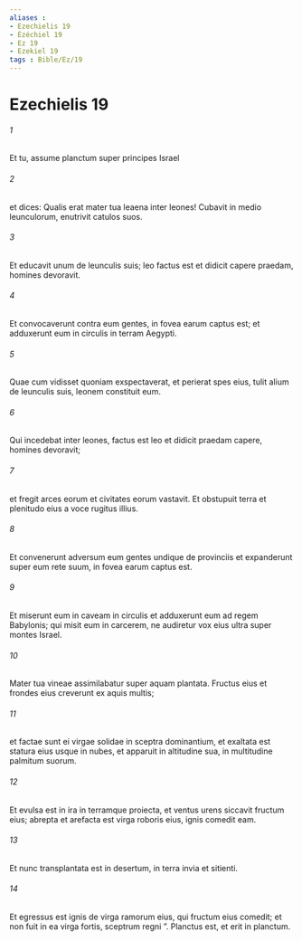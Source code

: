 ```yaml
---
aliases : 
- Ezechielis 19
- Ézéchiel 19
- Ez 19
- Ezekiel 19
tags : Bible/Ez/19
---
```


# Ezechielis 19

###### 1
Et tu, assume planctum super principes Israel 
###### 2
et dices: Qualis erat mater tua leaena inter leones! Cubavit in medio leunculorum, enutrivit catulos suos.
###### 3
Et educavit unum de leunculis suis; leo factus est et didicit capere praedam, homines devoravit.
###### 4
Et convocaverunt contra eum gentes, in fovea earum captus est; et adduxerunt eum in circulis in terram Aegypti.
###### 5
Quae cum vidisset quoniam exspectaverat, et perierat spes eius, tulit alium de leunculis suis, leonem constituit eum.
###### 6
Qui incedebat inter leones, factus est leo et didicit praedam capere, homines devoravit;
###### 7
et fregit arces eorum et civitates eorum vastavit. Et obstupuit terra et plenitudo eius a voce rugitus illius.
###### 8
Et convenerunt adversum eum gentes undique de provinciis et expanderunt super eum rete suum, in fovea earum captus est.
###### 9
Et miserunt eum in caveam in circulis et adduxerunt eum ad regem Babylonis; qui misit eum in carcerem, ne audiretur vox eius ultra super montes Israel.
###### 10
Mater tua vineae assimilabatur super aquam plantata. Fructus eius et frondes eius creverunt ex aquis multis;
###### 11
et factae sunt ei virgae solidae in sceptra dominantium, et exaltata est statura eius usque in nubes, et apparuit in altitudine sua, in multitudine palmitum suorum.
###### 12
Et evulsa est in ira in terramque proiecta, et ventus urens siccavit fructum eius; abrepta et arefacta est virga roboris eius, ignis comedit eam.
###### 13
Et nunc transplantata est in desertum, in terra invia et sitienti.
###### 14
Et egressus est ignis de virga ramorum eius, qui fructum eius comedit; et non fuit in ea virga fortis, sceptrum regni ”. Planctus est, et erit in planctum.
